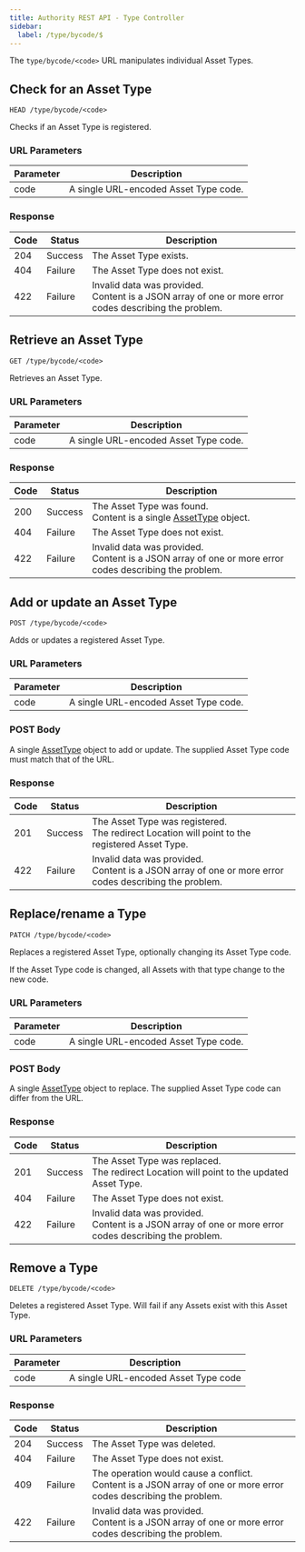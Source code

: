 ```yaml
---
title: Authority REST API - Type Controller
sidebar:
  label: /type/bycode/$
---
```


The `type/bycode/<code>` URL manipulates individual Asset Types.

## Check for an Asset Type

`HEAD /type/bycode/<code>`

Checks if an Asset Type is registered.

### URL Parameters

| Parameter | Description |
|-----------|-------------|
| code      | A single URL-encoded Asset Type code. |

### Response

| Code | Status  | Description |
|------|---------|-------------|
| 204  | Success | The Asset Type exists. |
| 404  | Failure | The Asset Type does not exist. |
| 422  | Failure | Invalid data was provided.<br>Content is a JSON array of one or more error codes describing the problem. |

## Retrieve an Asset Type

`GET /type/bycode/<code>`

Retrieves an Asset Type.

### URL Parameters

| Parameter | Description |
|-----------|-------------|
| code      | A single URL-encoded Asset Type code. |

### Response

| Code | Status  | Description |
|------|---------|-------------|
| 200  | Success | The Asset Type was found.<br>Content is a single [AssetType](../../proto/authority/#assettype) object. |
| 404  | Failure | The Asset Type does not exist. |
| 422  | Failure | Invalid data was provided.<br>Content is a JSON array of one or more error codes describing the problem. |

## Add or update an Asset Type

`POST /type/bycode/<code>`

Adds or updates a registered Asset Type.

### URL Parameters

| Parameter | Description |
|-----------|-------------|
| code      | A single URL-encoded Asset Type code. |

### POST Body

A single [AssetType](../../proto/authority/#assettype) object to add or update. The supplied Asset Type code must match that of the URL.

### Response

| Code | Status  | Description |
|------|---------|-------------|
| 201  | Success | The Asset Type was registered.<br>The redirect Location will point to the registered Asset Type. |
| 422  | Failure | Invalid data was provided.<br>Content is a JSON array of one or more error codes describing the problem. |

## Replace/rename a Type

`PATCH /type/bycode/<code>`

Replaces a registered Asset Type, optionally changing its Asset Type code.

If the Asset Type code is changed, all Assets with that type change to the new code.

### URL Parameters

| Parameter | Description |
|-----------|-------------|
| code      | A single URL-encoded Asset Type code. |

### POST Body

A single [AssetType](../../proto/authority/#assettype) object to replace. The supplied Asset Type code can differ from the URL.

### Response

| Code | Status  | Description |
|------|---------|-------------|
| 201  | Success | The Asset Type was replaced.<br>The redirect Location will point to the updated Asset Type. |
| 404  | Failure | The Asset Type does not exist. |
| 422  | Failure | Invalid data was provided.<br>Content is a JSON array of one or more error codes describing the problem. |

## Remove a Type

`DELETE /type/bycode/<code>`

Deletes a registered Asset Type. Will fail if any Assets exist with this Asset Type.

### URL Parameters

| Parameter | Description |
|-----------|-------------|
| code      | A single URL-encoded Asset Type code |

### Response

| Code | Status  | Description |
|------|---------|-------------|
| 204  | Success | The Asset Type was deleted. |
| 404  | Failure | The Asset Type does not exist.
| 409  | Failure | The operation would cause a conflict.<br>Content is a JSON array of one or more error codes describing the problem. |
| 422  | Failure | Invalid data was provided.<br>Content is a JSON array of one or more error codes describing the problem. |
